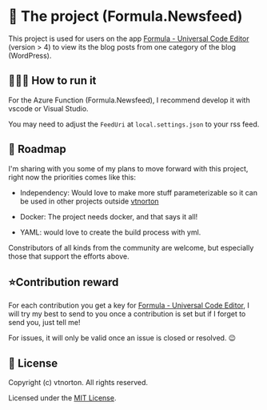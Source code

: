 ﻿# 🚀 The project (Formula.Newsfeed)
This project is used for users on the app [Formula - Universal Code Editor](https://www.microsoft.com/en-us/p/formula-universal-code-editor/9nblggh4wb6b) (version > 4) to view its the blog posts from one category of the blog (WordPress).


## 👨🏻‍💻 How to run it
For the Azure Function (Formula.Newsfeed), I recommend develop it with vscode or Visual Studio.

You may need to adjust the `FeedUri` at `local.settings.json` to your rss feed.


## 🔮 Roadmap

I'm sharing with you some of my plans to move forward with this project, right now the priorities comes like this:

* Independency: Would love to make more stuff parameterizable so it can be used in other projects outside [vtnorton](https://vtnorton.com)

* Docker: The project needs docker, and that says it all!

* YAML: would love to create the build process with yml.

Constributors of all kinds from the community are welcome, but especially those that support the efforts above.


## ⭐Contribution reward

For each contribution you get a key for [Formula - Universal Code Editor](https://www.microsoft.com/en-us/p/formula-universal-code-editor/9nblggh4wb6b), I will try my best to send to you once a contribution is set but if I forget to send you, just tell me!

For issues, it will only be valid once an issue is closed or resolved. 😉

## 📃 License

Copyright (c) vtnorton. All rights reserved.

Licensed under the [MIT License](https://github.com/vtnorton/Formula.Newsfeed/blob/master/LICENSE).
